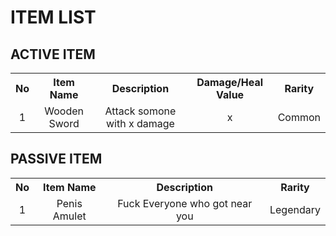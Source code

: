 <style>
td{
    text-align:center;
}
</style>

<!-- CHANGE BELOW THIS ONLY -->

<h1>ITEM LIST</h1>

<h2>ACTIVE ITEM</h2>

<table>
<tr>
<th>No</th>
<th>Item Name</th>
<th>Description</th>
<th>Damage/Heal Value</th>
<th>Rarity</th>
</tr>

<tr>
<td>1</td>
<td>Wooden Sword</td>
<td>Attack somone with x damage</td>
<td>x</td>
<td>Common</td>

</table>

<h2>PASSIVE ITEM</h2>

<table>
<tr>
<th>No</th>
<th>Item Name</th>
<th>Description</th>
<th>Rarity</th>
</tr>

<tr>
<td>1</td>
<td>Penis Amulet</td>
<td>Fuck Everyone who got near you</td>
<td>Legendary</td>

</table>